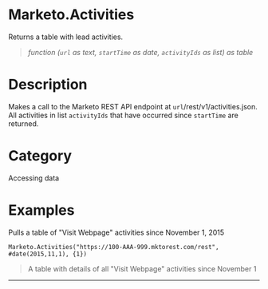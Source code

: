 # Marketo.Activities
Returns a table with lead activities.
> _function (<code>url</code> as text, <code>startTime</code> as date, <code>activityIds</code> as list) as table_

# Description 
Makes a call to the Marketo REST API endpoint at <code>url</code>/rest/v1/activities.json. All activities in list <code>activityIds</code> that have occurred since <code>startTime</code> are returned.
# Category 
Accessing data
# Examples 
Pulls a table of "Visit Webpage" activities since November 1, 2015
```
Marketo.Activities("https://100-AAA-999.mktorest.com/rest", #date(2015,11,1), {1})
```
> A table with details of all "Visit Webpage" activities since November 1

***
